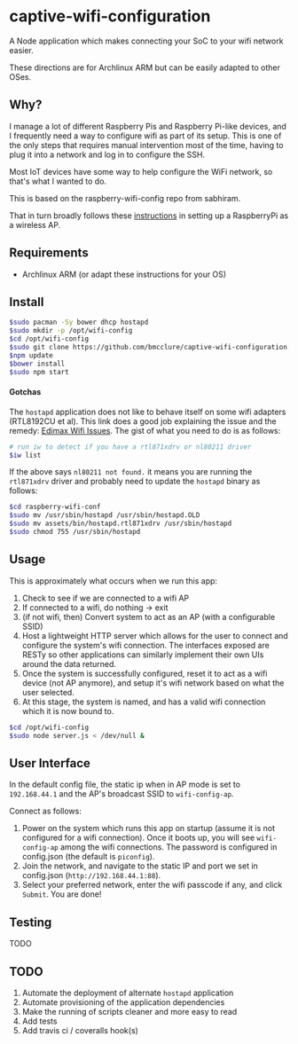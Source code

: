 # captive-wifi-configuration

A Node application which makes connecting your SoC to your wifi network easier.

These directions are for Archlinux ARM but can be easily adapted to other OSes.

## Why?

I manage a lot of different Raspberry Pis and Raspberry Pi-like devices, and I frequently need a way to configure wifi as part of its setup. This is one of the only steps that requires manual intervention most of the time, having to plug it into a network and log in to configure the SSH.

Most IoT devices have some way to help configure the WiFi network, so that's what I wanted to do.

This is based on the raspberry-wifi-config repo from sabhiram.

That in turn broadly follows these [instructions](http://www.maketecheasier.com/set-up-raspberry-pi-as-wireless-access-point/) in setting up a RaspberryPi as a wireless AP.

## Requirements

- Archlinux ARM (or adapt these instructions for your OS)

## Install

```sh
$sudo pacman -Sy bower dhcp hostapd
$sudo mkdir -p /opt/wifi-config
$cd /opt/wifi-config
$sudo git clone https://github.com/bmcclure/captive-wifi-configuration.git .
$npm update
$bower install
$sudo npm start
```

#### Gotchas

The `hostapd` application does not like to behave itself on some wifi adapters (RTL8192CU et al). This link does a good job explaining the issue and the remedy: [Edimax Wifi Issues](http://willhaley.com/blog/raspberry-pi-hotspot-ew7811un-rtl8188cus/). The gist of what you need to do is as follows:

```sh
# run iw to detect if you have a rtl871xdrv or nl80211 driver
$iw list
```

If the above says `nl80211 not found.` it means you are running the `rtl871xdrv` driver and probably need to update the `hostapd` binary as follows:
```sh
$cd raspberry-wifi-conf
$sudo mv /usr/sbin/hostapd /usr/sbin/hostapd.OLD
$sudo mv assets/bin/hostapd.rtl871xdrv /usr/sbin/hostapd
$sudo chmod 755 /usr/sbin/hostapd
```

## Usage

This is approximately what occurs when we run this app:

1. Check to see if we are connected to a wifi AP
2. If connected to a wifi, do nothing -> exit
3. (if not wifi, then) Convert system to act as an AP (with a configurable SSID)
4. Host a lightweight HTTP server which allows for the user to connect and configure the system's wifi connection. The interfaces exposed are RESTy so other applications can similarly implement their own UIs around the data returned.
5. Once the system is successfully configured, reset it to act as a wifi device (not AP anymore), and setup it's wifi network based on what the user selected.
6. At this stage, the system is named, and has a valid wifi connection which it is now bound to.

```sh
$cd /opt/wifi-config
$sudo node server.js < /dev/null &
```

## User Interface

In the default config file, the static ip when in AP mode is set to `192.168.44.1` and the AP's broadcast SSID to `wifi-config-ap`.

Connect as follows:

1. Power on the system which runs this app on startup (assume it is not configured for a wifi connection). Once it boots up, you will see `wifi-config-ap` among the wifi connections.  The password is configured in config.json (the default is `piconfig`).
2. Join the network, and navigate to the static IP and port we set in config.json (`http://192.168.44.1:88`).
3. Select your preferred network, enter the wifi passcode if any, and click `Submit`. You are done!

## Testing

TODO

## TODO

1. Automate the deployment of alternate `hostapd` application
2. Automate provisioning of the application dependencies
3. Make the running of scripts cleaner and more easy to read
4. Add tests
5. Add travis ci / coveralls hook(s)
